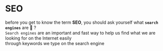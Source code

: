 # SEO
before you get to know the term **SEO**, you should ask yourself what **`search engines`** are 🤔 ? <br />
`Search engines` are an important and fast way to help us find what we are looking for on the Internet easily <br/> through keywords we type on the search engine
